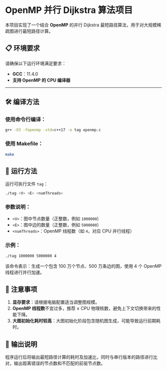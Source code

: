 # OpenMP 并行 Dijkstra 算法项目

本项目实现了一个结合 **OpenMP** 的并行 Dijkstra 最短路径算法，用于对大规模稀疏图进行最短路径计算。

## 📋 环境要求

请确保以下运行环境满足要求：

- **GCC**：11.4.0  
- **支持 OpenMP 的 CPU 编译器**

---

## 🛠️ 编译方法

### 使用命令行编译：

```bash
g++ -O3 -fopenmp -std=c++17 -o tag openmp.c
```

### 使用 Makefile：

```bash
make
```

## 🚀 运行方法

运行可执行文件 `tag`：

```bash
./tag <V> <E> <numThreads>
```

### 参数说明：

* `<V>`：图中节点数量（正整数，例如 `1000000`）
* `<E>`：图中边的数量（正整数，例如 `5000000`）
* `<numThreads>`：OpenMP 线程数（如 `4`，对应 CPU 并行线程）

### 示例：

```bash
./tag 1000000 5000000 4
```

该命令表示：生成一个包含 100 万个节点、500 万条边的图，使用 4 个 OpenMP 线程进行并行加速。

## 📌 注意事项

1. **显存要求**：请根据电脑配置适当调整图规模。
2. **OpenMP 线程数**不宜过多，推荐 ≤ CPU 物理核数，避免上下文切换带来的性能下降。
3. **大图初始化耗时较高**：大图初始化阶段包含随机图生成，可能导致运行前期耗时。

## 📄 输出说明

程序运行后将输出最短路径计算的耗时及加速比，同时与串行版本的路径进行比对，输出距离错误的节点数和不匹配的前驱节点数。
